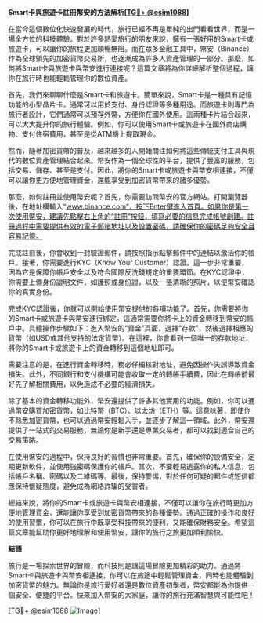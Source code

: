 **Smart卡與旅遊卡註冊幣安的方法解析[[TG💪+ @esim1088](https://t.me/s/esim1088)]**

在當今這個數位化快速發展的時代，旅行已經不再是單純的出門看看世界，而是一場全方位的科技體驗。對於許多熱愛旅行的朋友來說，擁有一張好用的Smart卡或旅遊卡，可以讓你的旅程更加順暢無阻。而在眾多金融工具中，幣安（Binance）作為全球領先的加密貨幣交易所，也逐漸成為許多人資產管理的一部分。那麼，如何將Smart卡與旅遊卡與幣安進行連接呢？這篇文章將為你詳細解析整個過程，讓你在旅行時也能輕鬆管理你的數位資產。

首先，我們來聊聊什麼是Smart卡和旅遊卡。簡單來說，Smart卡是一種具有記憶功能的小型晶片卡，通常可以用於支付、身份認證等多種用途。而旅遊卡則專門為旅行者設計，它們通常可以預存外幣，方便你在國外使用。這兩種卡片結合起來，可以大大提升你的旅行體驗。例如，你可以使用Smart卡或旅遊卡在國外商店購物、支付住宿費用，甚至是從ATM機上提取現金。

然而，隨著加密貨幣的普及，越來越多的人開始關注如何將這些傳統支付工具與現代的數位資產管理結合起來。幣安作為一個全球性的平台，提供了豐富的服務，包括交易、儲存、甚至是支付。因此，將你的Smart卡或旅遊卡與幣安相連接，不僅可以讓你更方便地管理資金，還能享受到加密貨幣帶來的諸多優勢。

那麼，如何註冊並使用幣安呢？首先，你需要訪問幣安的官方網站。打開瀏覽器後，在地址欄輸入“www.binance.com”，按下Enter鍵進入首頁。如果你是第一次使用幣安，建議先點擊右上角的“註冊”按鈕，填寫必要的信息完成帳號創建。註冊過程中需要提供有效的電子郵箱地址以及設置密碼，請確保你的密碼足夠安全且容易記憶。

完成註冊後，你會收到一封驗證郵件，請按照指示點擊郵件中的連結以激活你的帳戶。接著，你需要進行KYC（Know Your Customer）認證。這一步非常重要，因為它是保障你帳戶安全以及符合國際反洗錢規定的重要環節。在KYC認證中，你需要上傳身份證明文件，如護照或身份證，以及一張清晰的照片，以便幣安確認你的真實身份。

完成KYC認證後，你就可以開始使用幣安提供的各項功能了。首先，你需要將你的Smart卡或旅遊卡與幣安進行綁定。這通常需要你將卡上的資金轉移到幣安的帳戶中。具體操作步驟如下：進入幣安的“資金”頁面，選擇“存款”，然後選擇相應的貨幣（如USD或其他支持的法定貨幣）。在這裡，你會看到一個唯一的存款地址，將你的Smart卡或旅遊卡上的資金轉移到這個地址即可。

需要注意的是，在進行資金轉移時，務必仔細核對地址，避免因操作失誤導致資金損失。此外，不同銀行和支付機構可能會收取一定的轉帳手續費，因此在轉帳前最好先了解相關費用，以免造成不必要的經濟損失。

除了基本的資金轉移功能外，幣安還提供了許多其他實用的功能。例如，你可以通過幣安購買加密貨幣，如比特幣（BTC）、以太坊（ETH）等。這意味著，即使你不熟悉加密貨幣，也可以通過幣安輕鬆入手，並逐步了解這一領域。此外，幣安還提供了一站式的交易服務，無論你是新手還是專業交易者，都可以找到適合自己的交易策略。

在使用幣安的過程中，保持良好的習慣也非常重要。首先，確保你的設備安全，定期更新軟件，並使用強密碼保護你的帳戶。其次，不要輕易透露你的私人信息，包括帳戶名稱、密碼以及二維碼等。最後，保持警惕，對於任何可疑的郵件或短信都應保持懷疑態度，避免成為網絡詐騙的受害者。

總結來說，將你的Smart卡或旅遊卡與幣安相連接，不僅可以讓你在旅行時更加方便地管理資金，還能讓你享受到加密貨幣帶來的各種優勢。通過正確的操作和良好的使用習慣，你可以在旅行中既享受科技帶來的便利，又能確保財務安全。希望這篇文章能幫助你更好地理解和使用幣安，讓你的旅行之旅更加順利愉快。

**結語**

旅行是一場探索世界的冒險，而科技則是讓這場冒險更加精彩的助力。通過將Smart卡與旅遊卡與幣安相連接，你可以在旅途中輕鬆管理資金，同時也能體驗到加密貨幣的魅力。無論你是旅行愛好者還是數位資產初學者，幣安都能為你提供一個安全、便捷的平台。快來加入幣安的大家庭，讓你的旅行充滿智慧與可能性吧！

[[TG💪+ @esim1088](https://t.me/s/esim1088) ![Image](https://i.postimg.cc/4NQfJmqS/Snipaste-2025-05-13-00-14-12.png)]
